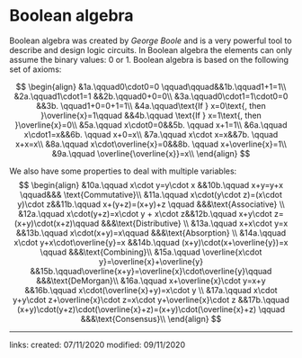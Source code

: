 # Boolean algebra
Boolean algebra was created by *George Boole* and is a very powerful tool to describe and design logic circuits. In Boolean algebra the elements can only assume the binary values: $0$ or $1$. 
Boolean algebra is based on the following set of axioms:

$$
\begin{align}
&1a.\qquad0\cdot0=0  \qquad\qquad&&1b.\qquad1+1=1\\
&2a.\qquad1\cdot1=1  &&2b.\qquad0+0=0\\
&3a.\qquad0\cdot1=1\cdot0=0 &&3b. \qquad1+0=0+1=1\\
&4a.\qquad\text{If } x=0\text{, then }\overline{x}=1\qquad &&4b.\qquad \text{If } x=1\text{, then }\overline{x}=0\\
&5a.\qquad x\cdot0=0&&5b. \qquad x+1=1\\
&6a.\qquad x\cdot1=x&&6b. \qquad x+0=x\\
&7a.\qquad x\cdot x=x&&7b. \qquad x+x=x\\
&8a.\qquad x\cdot\overline{x}=0&&8b. \qquad x+\overline{x}=1\\
&9a.\qquad \overline{\overline{x}}=x\\
\end{align}
$$

We also have some properties to deal with multiple variables:
$$
\begin{align}
&10a.\qquad x\cdot y=y\cdot x &&10b.\qquad x+y=y+x \qquad&&& \text{Commutative}\\
&11a.\qquad x\cdot(y\cdot z)=(x\cdot y)\cdot z&&11b.\qquad x+(y+z)=(x+y)+z \qquad &&&\text{Associative} \\
&12a.\qquad x\cdot(y+z)=x\cdot y + x\cdot z&&12b.\qquad x+y\cdot z=(x+y)\cdot(x+z)\qquad &&&\text{Distributive} \\
&13a.\qquad x+x\cdot y=x &&13b.\qquad x\cdot(x+y)=x\qquad &&&\text{Absorption} \\
&14a.\qquad x\cdot y+x\cdot\overline{y}=x &&14b.\qquad (x+y)\cdot(x+\overline{y})=x \qquad &&&\text{Combining}\\
&15a.\qquad \overline{x\cdot y}=\overline{x}+\overline{y} &&15b.\qquad\overline{x+y}=\overline{x}\cdot\overline{y}\qquad &&&\text{DeMorgan}\\
&16a.\qquad x+\overline{x}\cdot y=x+y &&16b.\qquad x\cdot(\overline{x}+y)=x\cdot y \\
&17a.\qquad x\cdot y+y\cdot z+\overline{x}\cdot z=x\cdot y+\overline{x}\cdot z &&17b.\qquad (x+y)\cdot(y+z)\cdot(\overline{x}+z)=(x+y)\cdot(\overline{x}+z) \qquad &&&\text{Consensus}\\
\end{align}
$$



---

links: 
created: 07/11/2020
modified: 09/11/2020
